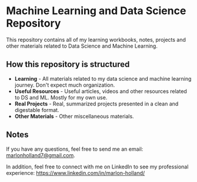 # Machine Learning and Data Science Repository
This repository contains all of my learning workbooks, notes, projects and other materials related to Data Science and Machine Learning.

## How this repository is structured

* **Learning** - All materials related to my data science and machine learning journey. Don't expect much organization.
* **Useful Resources** - Useful articles, videos and other resources related to DS and ML. Mostly for my own use.
* **Real Projects** - Real, summarized projects presented in a clean and digestable format.
* **Other Materials** - Other miscellaneous materials.

## Notes

If you have any questions, feel free to send me an email: [marlonholland7@gmail.com](mailto:marlonholland7@gmail.com).

In addition, feel free to connect with me on LinkedIn to see my professional experience: https://www.linkedin.com/in/marlon-holland/


